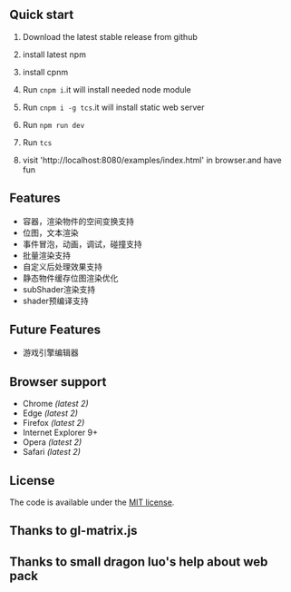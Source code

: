 ## Quick start

1. Download the latest stable release from github

2. install latest npm

3. install cpnm

4. Run `cnpm i`.it will install needed node module

5. Run `cnpm i -g tcs`.it will install static web server

6. Run `npm run dev`

7. Run `tcs`

8. visit 'http://localhost:8080/examples/index.html' in browser.and have fun 


## Features

  * 容器，渲染物件的空间变换支持
  * 位图，文本渲染
  * 事件冒泡，动画，调试，碰撞支持
  * 批量渲染支持
  * 自定义后处理效果支持
  * 静态物件缓存位图渲染优化
  * subShader渲染支持
  * shader预编译支持   
  
## Future Features
  * 游戏引擎编辑器


## Browser support

* Chrome *(latest 2)*
* Edge *(latest 2)*
* Firefox *(latest 2)*
* Internet Explorer 9+
* Opera *(latest 2)*
* Safari *(latest 2)*


## License

The code is available under the [MIT license](LICENSE.txt).

## Thanks to gl-matrix.js
## Thanks to small dragon luo's help about web pack
